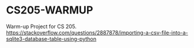 # CS205-WARMUP
Warm-up Project for CS 205.
https://stackoverflow.com/questions/2887878/importing-a-csv-file-into-a-sqlite3-database-table-using-python
